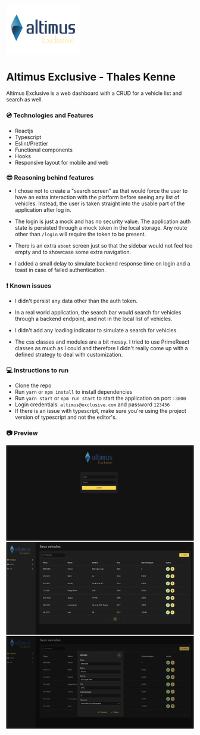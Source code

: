 <img src="./src/assets/logo.png" width="200"/>

# Altimus Exclusive - Thales Kenne

Altimus Exclusive is a web dashboard with a CRUD for a vehicle list and search as well.

### :cd: Technologies and Features

- Reactjs
- Typescript
- Eslint/Prettier
- Functional components
- Hooks
- Responsive layout for mobile and web

### :sunglasses: Reasoning behind features

- I chose not to create a "search screen" as that would force the user to have an extra interaction with the platform before seeing any list of vehicles. Instead, the user is taken straight into the usable part of the application after log in.

- The login is just a mock and has no security value. The application auth state is persisted through a mock token in the local storage. Any route other than `/login` will require the token to be present.

- There is an extra `about` screen just so that the sidebar would not feel too empty and to showcase some extra navigation.

- I added a small delay to simulate backend response time on login and a toast in case of failed authentication.

### :exclamation: Known issues

- I didn't persist any data other than the auth token.

- In a real world application, the search bar would search for vehicles through a backend endpoint, and not in the local list of vehicles.

- I didn't add any loading indicator to simulate a search for vehicles.

- The css classes and modules are a bit messy. I tried to use PrimeReact classes as much as I could and therefore I didn't really come up with a defined strategy to deal with customization.

### :computer: Instructions to run

- Clone the repo
- Run `yarn` or `npm install` to install dependencies
- Run `yarn start` or `npm run start` to start the application on port `:3000`
- Login credentials: `altimus@exclusive.com` and password `123456`
- If there is an issue with typescript, make sure you're using the project version of typescript and not the editor's.

### :camera: Preview

<img src="./src/assets/preview1.png" />
<img src="./src/assets/preview2.png" />
<img src="./src/assets/preview3.png" />
